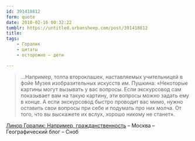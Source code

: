 ```yaml
---
id: 391418812
form: quote
date: 2010-02-16 00:32:22
tumblr: https://untitled.urbansheep.com/post/391418812
title: 
tags:
    - Горалик
    - цитаты
    - осторожно — дети

---
```


<blockquote>
&hellip;Например, толпа второклашек, наставляемых учительницей в фойе Музея изобразительных искусств им. Пушкина: «Некоторые картины могут вызывать у вас вопросы. Если экскурсовод сам показывает вам на такую картину, эти вопросы можно задать ему в конце. А если экскурсовод быстро проводит вас мимо, нужно оставить свои вопросы при себе и подумать про них молча. От того, что вы выскажете их вслух, хорошо никому не станет».
</blockquote>

<a href="http://www.snob.ru/chronicle/entry/12220">Линор Горалик: Например, гражданственность</a> – Москва – Географический блог – Сноб
